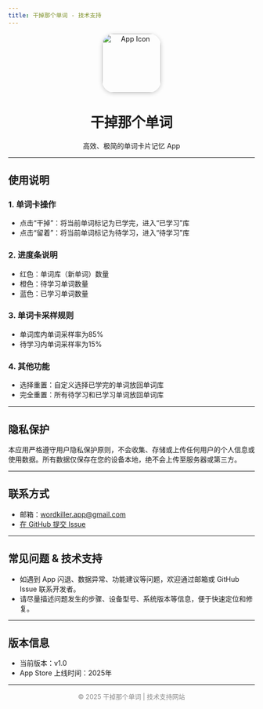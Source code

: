 ```yaml
---
title: 干掉那个单词 - 技术支持
---
```


<div align="center">
  <img src="/images/wordkiller-icon.png" alt="App Icon" width="120" style="border-radius:24px;box-shadow:0 2px 8px #ccc;"/>
  
  <h1>干掉那个单词</h1>
  <p>高效、极简的单词卡片记忆 App</p>
</div>

---

## 使用说明

### 1. 单词卡操作
- 点击“干掉”：将当前单词标记为已学完，进入“已学习”库
- 点击“留着”：将当前单词标记为待学习，进入“待学习”库

### 2. 进度条说明
- 红色：单词库（新单词）数量
- 橙色：待学习单词数量
- 蓝色：已学习单词数量

### 3. 单词卡采样规则
- 单词库内单词采样率为85%
- 待学习内单词采样率为15%

### 4. 其他功能
- 选择重置：自定义选择已学完的单词放回单词库
- 完全重置：所有待学习和已学习单词放回单词库

---

## 隐私保护

本应用严格遵守用户隐私保护原则，不会收集、存储或上传任何用户的个人信息或使用数据。所有数据仅保存在您的设备本地，绝不会上传至服务器或第三方。

---

## 联系方式

- 邮箱：wordkiller.app@gmail.com
- [在 GitHub 提交 Issue](https://github.com/jiankaijin/wordkiller/issues)

---

## 常见问题 & 技术支持

- 如遇到 App 闪退、数据异常、功能建议等问题，欢迎通过邮箱或 GitHub Issue 联系开发者。
- 请尽量描述问题发生的步骤、设备型号、系统版本等信息，便于快速定位和修复。

---

## 版本信息

- 当前版本：v1.0
- App Store 上线时间：2025年

---

<div align="center" style="color:#888;font-size:13px;">© 2025 干掉那个单词 | 技术支持网站</div>
